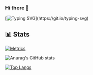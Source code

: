 ### Hi there 👋

[![Typing SVG](https://readme-typing-svg.herokuapp.com?color=1FF72F&center=true&vCenter=true&lines=Hello%2C+My+Name+Is+Moshe!)](https://git.io/typing-svg)


<!--
**moshe-coh/moshe-coh** is a ✨ _special_ ✨ repository because its `README.md` (this file) appears on your GitHub profile.

Here are some ideas to get you started:

- 🔭 I’m currently working on ...
- 🌱 I’m currently learning ...
- 👯 I’m looking to collaborate on ...
- 🤔 I’m looking for help with ...
- 💬 Ask me about ...
- 📫 How to reach me: ...
- 😄 Pronouns: ...
- ⚡ Fun fact: ...
-->

## 📊 Stats
[![Metrics](https://github.com/AnjanaMadu/AnjanaMadu/raw/main/github-metrics.svg)](https://github.com/AnjanaMadu)


![Anurag's GitHub stats](https://github-readme-stats.vercel.app/api?username=moshe-coh&theme=highcontrast&show_icons=true)


[![Top Langs](https://github-readme-stats.vercel.app/api/top-langs/?username=moshe-coh)](https://github.com/anuraghazra/github-readme-stats)
